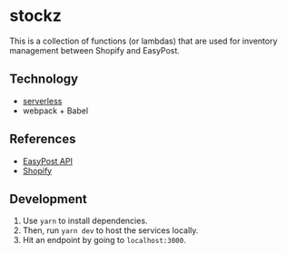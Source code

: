 # stockz

This is a collection of functions (or lambdas) that are used for inventory management between Shopify and EasyPost.

## Technology

- [serverless](https://serverless.com/cli/)
- webpack + Babel

## References

- [EasyPost API](https://gist.github.com/att14/ff68a0f2684c711444864dcb1ebf6030)
- [Shopify](https://help.shopify.com/en/api/graphql-admin-api)

## Development

1. Use `yarn` to install dependencies.
2. Then, run `yarn dev` to host the services locally.
3. Hit an endpoint by going to `localhost:3000`.

